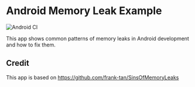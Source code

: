 # Android Memory Leak Example 
![Android CI](https://github.com/kvn-stgl/AndroidMemoryLeakExample/workflows/Android%20CI/badge.svg)

This app shows common patterns of memory leaks in Android development and how to fix them.

## Credit
This app is based on https://github.com/frank-tan/SinsOfMemoryLeaks
